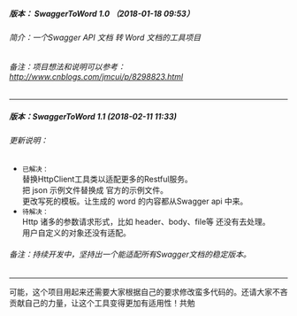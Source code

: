 ##### 版本： SwaggerToWord 1.0 （2018-01-18 09:53）
###### 简介：一个Swagger API 文档 转 Word 文档的工具项目
###### 备注：项目想法和说明可以参考：http://www.cnblogs.com/jmcui/p/8298823.html
*****
##### 版本：SwaggerToWord 1.1 (2018-02-11 11:33)
###### 更新说明：
 * `已解决：`   
替换HttpClient工具类以适配更多的Restful服务。   
把 json 示例文件替换成 官方的示例文件。    
更改写死的模板。让生成的 word 的内容都从Swagger api 中来。   
 * `待解决：`    
Http 诸多的参数请求形式，比如 header、body、file等 还没有去处理。   
用户自定义的对象还没有适配。   
###### 备注：持续开发中，坚持出一个能适配所有Swagger文档的稳定版本。
*****
可能，这个项目用起来还需要大家根据自己的要求修改蛮多代码的。还请大家不吝贡献自己的力量，让这个工具变得更加有适用性！共勉
